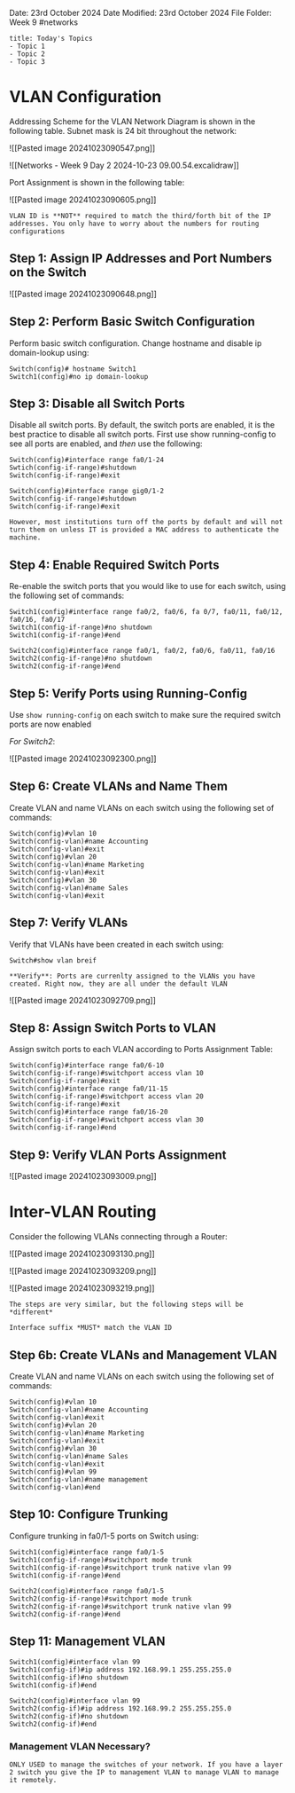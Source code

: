 Date: 23rd October 2024
Date Modified: 23rd October 2024
File Folder: Week 9
#networks

```ad-summary
title: Today's Topics
- Topic 1
- Topic 2
- Topic 3
```

# VLAN Configuration

Addressing Scheme for the VLAN Network Diagram is shown in the following table. Subnet mask is 24 bit throughout the network:

![[Pasted image 20241023090547.png]]

![[Networks - Week 9 Day 2 2024-10-23 09.00.54.excalidraw]]

Port Assignment is shown in the following table:

![[Pasted image 20241023090605.png]]

```ad-warning
VLAN ID is **NOT** required to match the third/forth bit of the IP addresses. You only have to worry about the numbers for routing configurations
```

## Step 1: Assign IP Addresses and Port Numbers on the Switch

![[Pasted image 20241023090648.png]]

## Step 2: Perform Basic Switch Configuration

Perform basic switch configuration. Change hostname and disable ip domain-lookup using:

```
Switch(config)# hostname Switch1
Switch1(config)#no ip domain-lookup
```

## Step 3: Disable all Switch Ports

Disable all switch ports. By default, the switch ports are enabled, it is the best practice to disable all switch ports. First use show running-config to see all ports are enabled, and *then* use the following:

```
Switch(config)#interface range fa0/1-24
Swtich(config-if-range)#shutdown
Switch(config-if-range)#exit

Switch(config)#interface range gig0/1-2 
Switch(config-if-range)#shutdown 
Switch(config-if-range)#exit
```

```ad-note
However, most institutions turn off the ports by default and will not turn them on unless IT is provided a MAC address to authenticate the machine.
```

## Step 4: Enable Required Switch Ports

Re-enable the switch ports that you would like to use for each switch, using the following set of commands:

```
Switch1(config)#interface range fa0/2, fa0/6, fa 0/7, fa0/11, fa0/12, fa0/16, fa0/17
Switch1(config-if-range)#no shutdown
Switch1(config-if-range)#end

Switch2(config)#interface range fa0/1, fa0/2, fa0/6, fa0/11, fa0/16
Switch2(config-if-range)#no shutdown
Switch2(config-if-range)#end
```

## Step 5: Verify Ports using Running-Config

Use `show running-config` on each switch to make sure the required switch ports are now enabled

*For Switch2*:

![[Pasted image 20241023092300.png]]

## Step 6: Create VLANs and Name Them

Create VLAN and name VLANs on each switch using the following set of commands:

```
Switch(config)#vlan 10 
Switch(config-vlan)#name Accounting 
Switch(config-vlan)#exit 
Switch(config)#vlan 20 
Switch(config-vlan)#name Marketing 
Switch(config-vlan)#exit 
Switch(config)#vlan 30 
Switch(config-vlan)#name Sales 
Switch(config-vlan)#exit
```

## Step 7: Verify VLANs

Verify that VLANs have been created in each switch using:

```
Switch#show vlan breif
```

```ad-important
**Verify**: Ports are currenlty assigned to the VLANs you have created. Right now, they are all under the default VLAN
```

![[Pasted image 20241023092709.png]]

## Step 8: Assign Switch Ports to VLAN

Assign switch ports to each VLAN according to Ports Assignment Table:

```
Switch(config)#interface range fa0/6-10 
Switch(config-if-range)#switchport access vlan 10 
Switch(config-if-range)#exit 
Switch(config)#interface range fa0/11-15 
Switch(config-if-range)#switchport access vlan 20 
Switch(config-if-range)#exit 
Switch(config)#interface range fa0/16-20 
Switch(config-if-range)#switchport access vlan 30 
Switch(config-if-range)#end
```

## Step 9: Verify VLAN Ports Assignment

![[Pasted image 20241023093009.png]]

# Inter-VLAN Routing

Consider the following VLANs connecting through a Router:

![[Pasted image 20241023093130.png]]

![[Pasted image 20241023093209.png]]

![[Pasted image 20241023093219.png]]

```ad-important
The steps are very similar, but the following steps will be *different*
```

```ad-warning
Interface suffix *MUST* match the VLAN ID
```

## Step 6b: Create VLANs and Management VLAN

Create VLAN and name VLANs on each switch using the following set of commands:

```
Switch(config)#vlan 10 
Switch(config-vlan)#name Accounting 
Switch(config-vlan)#exit 
Switch(config)#vlan 20 
Switch(config-vlan)#name Marketing 
Switch(config-vlan)#exit 
Switch(config)#vlan 30 
Switch(config-vlan)#name Sales 
Switch(config-vlan)#exit
Switch(config)#vlan 99
Switch(config-vlan)#name management
Switch(config-vlan)#end
```
## Step 10: Configure Trunking

Configure trunking in fa0/1-5 ports on Switch using:

```
Switch1(config)#interface range fa0/1-5
Switch1(config-if-range)#switchport mode trunk
Switch1(config-if-range)#switchport trunk native vlan 99 Switch1(config-if-range)#end

Switch2(config)#interface range fa0/1-5
Switch2(config-if-range)#switchport mode trunk
Switch2(config-if-range)#switchport trunk native vlan 99 Switch2(config-if-range)#end
```


## Step 11: Management VLAN

```
Switch1(config)#interface vlan 99 
Switch1(config-if)#ip address 192.168.99.1 255.255.255.0 Switch1(config-if)#no shutdown 
Switch1(config-if)#end

Switch2(config)#interface vlan 99 
Switch2(config-if)#ip address 192.168.99.2 255.255.255.0 Switch2(config-if)#no shutdown 
Switch2(config-if)#end
```



### Management VLAN Necessary?

```ad-important
ONLY USED to manage the switches of your network. If you have a layer 2 switch you give the IP to management VLAN to manage VLAN to manage it remotely.
```